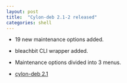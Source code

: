 ```yaml
---
layout: post
title:  "Cylon-deb 2.1-2 released"
categories: shell
---
```


* 19 new maintenance options added.
* bleachbit CLI wrapper added.
* Maintenance options divided into 3 menus.

* [cylon-deb 2.1](https://github.com/gavinlyonsrepo/cylon-deb) 
